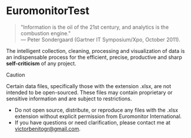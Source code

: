 # EuromonitorTest
> "Information is the oil of the 21st century, and analytics is the combustion engine."  
> — Peter Sondergaard (Gartner IT Symposium/Xpo, October 2011).

The intelligent collection, cleaning, processing and visualization of data is an indispensable process for the efficient, precise, productive and sharp **self-criticism** of any project.

> [!CAUTION]
> Certain data files, specifically those with the extension .xlsx, are not intended to be open-sourced. These files may contain proprietary or sensitive information and are subject to restrictions.
> - Do not open source, distribute, or reproduce any files with the .xlsx extension without explicit permission from Euromonitor International.
> - If you have questions or need clarification, please contact me at victorbenitogr@gmail.com.